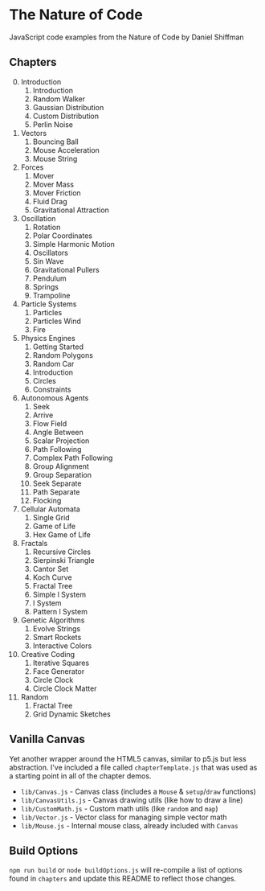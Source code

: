 # The Nature of Code

JavaScript code examples from the Nature of Code by Daniel Shiffman

## Chapters

0. Introduction
    1. Introduction
    2. Random Walker
    3. Gaussian Distribution
    4. Custom Distribution
    5. Perlin Noise
1. Vectors
    1. Bouncing Ball
    2. Mouse Acceleration
    3. Mouse String
2. Forces
    1. Mover
    2. Mover Mass
    3. Mover Friction
    4. Fluid Drag
    5. Gravitational Attraction
3. Oscillation
    1. Rotation
    2. Polar Coordinates
    3. Simple Harmonic Motion
    4. Oscillators
    5. Sin Wave
    6. Gravitational Pullers
    7. Pendulum
    8. Springs
    9. Trampoline
4. Particle Systems
    1. Particles
    2. Particles Wind
    3. Fire
5. Physics Engines
    1. Getting Started
    2. Random Polygons
    3. Random Car
    4. Introduction
    5. Circles
    6. Constraints
6. Autonomous Agents
    1. Seek
    2. Arrive
    3. Flow Field
    4. Angle Between
    5. Scalar Projection
    6. Path Following
    7. Complex Path Following
    8. Group Alignment
    9. Group Separation
    10. Seek Separate
    11. Path Separate
    12. Flocking
7. Cellular Automata
    1. Single Grid
    2. Game of Life
    3. Hex Game of Life
8. Fractals
    1. Recursive Circles
    2. Sierpinski Triangle
    3. Cantor Set
    4. Koch Curve
    5. Fractal Tree
    6. Simple l System
    7. l System
    8. Pattern l System
9. Genetic Algorithms
    1. Evolve Strings
    2. Smart Rockets
    3. Interactive Colors
11. Creative Coding
    1. Iterative Squares
    2. Face Generator
    3. Circle Clock
    3. Circle Clock Matter
12. Random
    1. Fractal Tree
    2. Grid Dynamic Sketches

## Vanilla Canvas

Yet another wrapper around the HTML5 canvas, similar to p5.js but less abstraction. I've included a file called `chapterTemplate.js` that was used as a starting point in all of the chapter demos.

-   `lib/Canvas.js` - Canvas class (includes a `Mouse` & `setup`/`draw` functions)
-   `lib/CanvasUtils.js` - Canvas drawing utils (like how to draw a line)
-   `lib/CustomMath.js` - Custom math utils (like `random` and `map`)
-   `lib/Vector.js` - Vector class for managing simple vector math
-   `lib/Mouse.js` - Internal mouse class, already included with `Canvas`

## Build Options

`npm run build` or `node buildOptions.js` will re-compile a list of options found in `chapters` and update this README to reflect those changes.